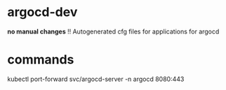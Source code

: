 # argocd-dev
**no manual changes**
!!
Autogenerated cfg files for applications for argocd

# commands

kubectl port-forward svc/argocd-server -n argocd 8080:443

